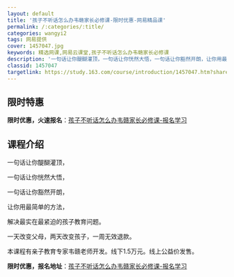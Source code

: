 ```yaml
---
layout: default
title: '孩子不听话怎么办韦赣家长必修课-限时优惠-网易精品课'
permalink: /:categories/:title/
categories: wangyi2
tags: 网易提供
cover: 1457047.jpg
keywords: 精选网课,网易云课堂,孩子不听话怎么办韦赣家长必修课
description: '一句话让你醍醐灌顶，一句话让你恍然大悟，一句话让你豁然开朗，让你用最简单的方法，解决最实在最紧迫的孩子教育问题。一天改变'
classid: 1457047
targetlink: https://study.163.com/course/introduction/1457047.htm?share=1&shareId=1025206652&utm_campaign=share&utm_medium=iphoneShare&utm_source=&utm_u=1025206652
---
```


## 限时特惠

**限时优惠，火速报名**：[孩子不听话怎么办韦赣家长必修课-报名学习](https://study.163.com/course/introduction/1457047.htm?share=1&shareId=1025206652&utm_campaign=share&utm_medium=iphoneShare&utm_source=&utm_u=1025206652)

## 课程介绍

一句话让你醍醐灌顶，

一句话让你恍然大悟，

一句话让你豁然开朗，

让你用最简单的方法，

解决最实在最紧迫的孩子教育问题。



一天改变父母，两天改变孩子，一周无效退款。



本课程有亲子教育专家韦赣老师开发。线下1.5万元。线上公益价发售。

**限时优惠，报名地址**：[孩子不听话怎么办韦赣家长必修课-报名学习](https://study.163.com/course/introduction/1457047.htm?share=1&shareId=1025206652&utm_campaign=share&utm_medium=iphoneShare&utm_source=&utm_u=1025206652)

